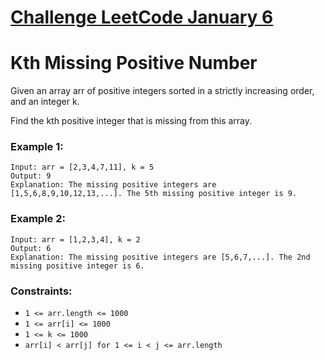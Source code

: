 # [Challenge LeetCode January 6](https://leetcode.com/explore/challenge/card/january-leetcoding-challenge-2021/579/week-1-january-1st-january-7th/3594/)

# Kth Missing Positive Number

Given an array arr of positive integers sorted in a strictly increasing order, and an integer k.

Find the kth positive integer that is missing from this array.

### Example 1:

```
Input: arr = [2,3,4,7,11], k = 5
Output: 9
Explanation: The missing positive integers are [1,5,6,8,9,10,12,13,...]. The 5th missing positive integer is 9.
```

### Example 2:

```
Input: arr = [1,2,3,4], k = 2
Output: 6
Explanation: The missing positive integers are [5,6,7,...]. The 2nd missing positive integer is 6.
```

### Constraints:

* `1 <= arr.length <= 1000`
* `1 <= arr[i] <= 1000`
* `1 <= k <= 1000`
* `arr[i] < arr[j] for 1 <= i < j <= arr.length`
